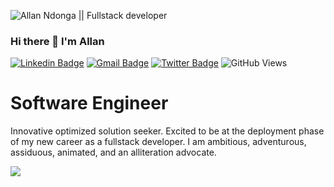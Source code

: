 ![Allan Ndonga || Fullstack developer](https://www.itprotoday.com/sites/itprotoday.com/files/styles/article_featured_retina/public/programming.jpg?itok=6bRkryO5)

### Hi there 👋 I'm Allan

[![Linkedin Badge](https://img.shields.io/badge/LinkedIn-0077B5?style=for-the-badge&logo=linkedin&logoColor=white)](https://www.linkedin.com/in/allan-ndonga-566189214//)
[![Gmail Badge](https://img.shields.io/badge/Gmail-D14836?style=for-the-badge&logo=gmail&logoColor=white)](https://mail.google.com/mail/?view=cm&fs=1&to=rezidentalz@gmail.com)
[![Twitter Badge](https://img.shields.io/badge/Twitter-1DA1F2?style=for-the-badge&logo=twitter&logoColor=white)](https://twitter.com/rezidentalz)
![GitHub Views](https://komarev.com/ghpvc/?username=alz254)


  # Software Engineer
Innovative optimized solution seeker. Excited to be at the deployment phase of my new career as a fullstack developer. I am ambitious, adventurous, assiduous, animated, and an alliteration advocate.

![](https://raw.githubusercontent.com/alz254/github-stats/master/generated/languages.svg#gh-dark-mode-only)
